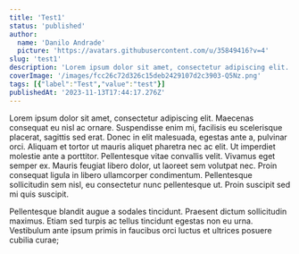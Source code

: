 ```yaml
---
title: 'Test1'
status: 'published'
author:
  name: 'Danilo Andrade'
  picture: 'https://avatars.githubusercontent.com/u/35849416?v=4'
slug: 'test1'
description: 'Lorem ipsum dolor sit amet, consectetur adipiscing elit. Maecenas consequat eu nisl ac ornare. Suspendisse enim mi, facilisis eu scelerisque placerat, sagittis sed erat. Donec in elit malesuada, egestas ante a, pulvinar orci. Aliquam et tortor ut mauris aliquet pharetra nec ac elit. Ut imperdiet molestie ante a porttitor. Pellentesque vitae convallis velit. Vivamus eget semper ex. Mauris feugiat libero dolor, ut laoreet sem volutpat nec. Proin consequat ligula in libero ullamcorper condimentum. Pellentesque sollicitudin sem nisl, eu consectetur nunc pellentesque ut. Proin suscipit sed mi quis suscipit. Pellentesque blandit augue a sodales tincidunt. Praesent dictum sollicitudin maximus. Etiam sed turpis ac tellus tincidunt egestas non eu urna. Vestibulum ante ipsum primis in faucibus orci luctus et ultrices posuere cubilia curae;'
coverImage: '/images/fcc26c72d326c15deb2429107d2c3903-Q5Nz.png'
tags: [{"label":"Test","value":"test"}]
publishedAt: '2023-11-13T17:44:17.276Z'
---
```


Lorem ipsum dolor sit amet, consectetur adipiscing elit. Maecenas consequat eu nisl ac ornare. Suspendisse enim mi, facilisis eu scelerisque placerat, sagittis sed erat. Donec in elit malesuada, egestas ante a, pulvinar orci. Aliquam et tortor ut mauris aliquet pharetra nec ac elit. Ut imperdiet molestie ante a porttitor. Pellentesque vitae convallis velit. Vivamus eget semper ex. Mauris feugiat libero dolor, ut laoreet sem volutpat nec. Proin consequat ligula in libero ullamcorper condimentum. Pellentesque sollicitudin sem nisl, eu consectetur nunc pellentesque ut. Proin suscipit sed mi quis suscipit.

Pellentesque blandit augue a sodales tincidunt. Praesent dictum sollicitudin maximus. Etiam sed turpis ac tellus tincidunt egestas non eu urna. Vestibulum ante ipsum primis in faucibus orci luctus et ultrices posuere cubilia curae;


